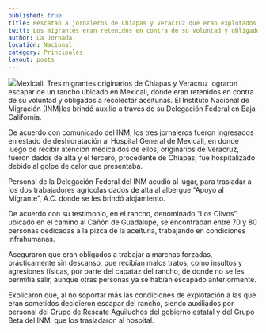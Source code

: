 ```yaml
---
published: true
title: Rescatan a jornaleros de Chiapas y Veracruz que eran explotados en Mexicali
twitt: Los migrantes eran retenidos en contra de su voluntad y obligados a recolectar aceitunas y fueron auxiliados por personal del Instituto Nacional de Migración
author: La Jornada
location: Nacional
category: Principales
layout: posts
---
```


![](http://i.imgur.com/KClft0bm.jpg)Mexicali. Tres migrantes originarios de Chiapas y Veracruz lograron escapar de un rancho ubicado en Mexicali, donde eran retenidos en contra de su voluntad y obligados a recolectar aceitunas. El Instituto Nacional de Migración (INM)les brindó auxilio a través de su Delegación Federal en Baja California.

De acuerdo con comunicado del INM, los tres jornaleros fueron ingresados en estado de deshidratación al Hospital General de Mexicali, en donde luego de recibir atención médica dos de ellos, originarios de Veracruz, fueron dados de alta y el tercero, procedente de Chiapas, fue hospitalizado debido al golpe de calor que presentaba.

Personal de la Delegación Federal del INM acudió al lugar, para trasladar a los dos trabajadores agrícolas dados de alta al albergue “Apoyo al Migrante”, A.C. donde se les brindó alojamiento.

De acuerdo con su testimonio, en el rancho, denominado “Los Olivos”, ubicado en el camino al Cañón de Guadalupe, se encontraban entre 70 y 80 personas dedicadas a la pizca de la aceituna, trabajando en condiciones infrahumanas.

Aseguraron que eran obligados a trabajar a marchas forzadas, prácticamente sin descanso, que recibían malos tratos, como insultos y agresiones físicas, por parte del capataz del rancho, de donde no se les permitía salir, aunque otras personas ya se habían escapado anteriormente.

Explicaron que, al no soportar más las condiciones de explotación a las que eran sometidos decidieron escapar del rancho, siendo auxiliados por personal del Grupo de Rescate Aguiluchos del gobierno estatal y del Grupo Beta del INM, que los trasladaron al hospital.
